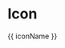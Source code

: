 <script lang="ts" setup>
import { iconsMetadata } from '@cypress-design/icon-registry';
import Icon from '@cypress-design/vue-icon'
</script>

# Icon

<div class="grid grid-cols-4 bg-white dark:bg-gray-700 gap-[8px] justify-items-center items-center h-[50vh] overflow-auto py-[16px] my-[32px] border border-gray-50 shadow">
  <div class="h-[48px] text-center flex flex-col items-center justify-end gap-[8px]" v-for="icon, iconName of iconsMetadata" :key="iconName">
    <Icon :name="iconName" />
    <p class="text-[10px] whitespace-nowrap overflow-hidden">{{ iconName }}</p>
  </div>
</div>
